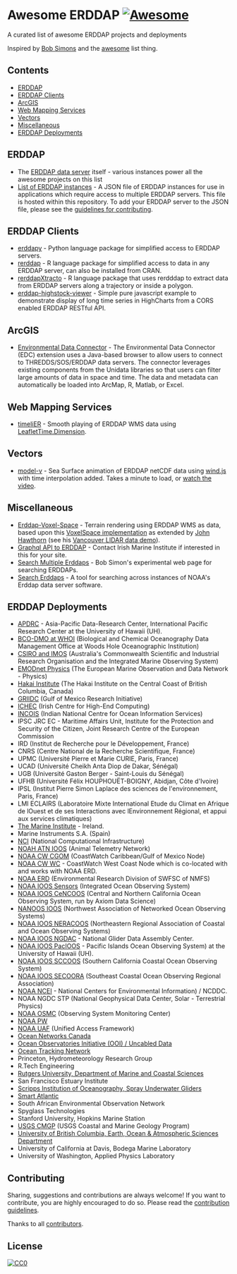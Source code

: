# Awesome ERDDAP [![Awesome](https://awesome.re/badge.svg)](https://github.com/sindresorhus/awesome)

A curated list of awesome ERDDAP projects and deployments

Inspired by [Bob Simons](https://github.com/BobSimons) and the [awesome](https://github.com/sindresorhus/awesome) list thing.

## Contents

- [ERDDAP](#erddap)
- [ERDDAP Clients](#erddap-clients)
- [ArcGIS](#arcgis)
- [Web Mapping Services](#web-mapping-services)
- [Vectors](#vectors)
- [Miscellaneous](#miscellaneous)
- [ERDDAP Deployments](#erddap-deployments)

## ERDDAP

- The [ERDDAP data server](https://github.com/BobSimons/erddap) itself - various instances power all the awesome projects on this list
- [List of ERDDAP instances](https://github.com/IrishMarineInstitute/awesome-erddap/blob/master/erddaps.json) - A JSON file of ERDDAP instances for use in applications which require access to multiple ERDDAP servers. This file is hosted within this repository. To add your ERDDAP server to the JSON file, please see the [guidelines for contributing](CONTRIBUTING.md).

## ERDDAP Clients

- [erddapy](https://ioos.github.io/erddapy/) - Python language package for simplified access to ERDDAP servers.
- [rerddap](https://github.com/ropensci/rerddap) - R language package for simplified access to data in any ERDDAP server, can also be installed from CRAN.
- [rerddapXtracto](https://github.com/rmendels/rerddapXtracto) - R language package that uses rerdddap to extract data from ERDDAP servers along a trajectory or inside a polygon.
- [erddap-highstock-viewer](https://github.com/gulfofmaine/erddap-highstock-viewer) -  Simple pure javascript example to demonstrate display of long time series in HighCharts from a CORS enabled ERDDAP RESTful API.

## ArcGIS

- [Environmental Data Connector](http://asascience.com/software/downloads/) - The Environmental Data Connector (EDC) extension uses a Java-based browser to allow users to connect to THREDDS/SOS/ERDDAP data servers. The connector leverages existing components from the Unidata libraries so that users can filter large amounts of data in space and time. The data and metadata can automatically be loaded into ArcMap, R, Matlab, or Excel.

## Web Mapping Services

- [timeliER](https://irishmarineinstitute.github.io/timeliER/#IMI_CONN_3D) - Smooth playing of ERDDAP WMS data using [LeafletTime.Dimension](https://github.com/socib/Leaflet.TimeDimension).

## Vectors

- [model-v](http://digitalocean.ie/model-v/) - Sea Surface animation of ERDDAP netCDF data using [wind.js](https://github.com/Esri/wind-js) with time interpolation added. Takes a minute to load, or [watch the video](http://digitalocean.ie/model-v/connemara/).

## Miscellaneous

- [Erddap-Voxel-Space](https://irishmarineinstitute.github.io/Erddap-Voxel-Space/VoxelSpace.html) - Terrain rendering using ERDDAP WMS as data, based upon this  [VoxelSpace implementation](https://github.com/s-macke/VoxelSpace) as extended by [John Hawthorn](https://github.com/jhawthorn/VoxelSpace) (see his [Vancouver LIDAR data demo](https://jhawthorn.github.io/VoxelSpace/VoxelSpace.html)).
- [Graphql API to ERDDAP](https://api.digitalocean.ie/) - Contact Irish Marine Institute if interested in this for your site.
- [Search Multiple Erddaps](https://coastwatch.pfeg.noaa.gov/erddap/download/SearchMultipleERDDAPs.html) - Bob Simon's experimental web page for searching ERDDAPs.
- [Search Erddaps](https://github.com/IrishMarineInstitute/search-erddaps) - A tool for searching across instances of NOAA's Erddap data server software.

## ERDDAP Deployments

- [APDRC](http://apdrc.soest.hawaii.edu/erddap/index.html) - Asia-Pacific Data-Research Center, International Pacific Research Center at the University of Hawaii (UH).
- [BCO-DMO at WHOI](https://erddap.bco-dmo.org/erddap/index.html) (Biological and Chemical Oceanography Data Management Office at Woods Hole Oceanographic Institution)
- [CSIRO and IMOS](http://rs-data1-mel.csiro.au/erddap/index.html) (Australia's Commonwealth Scientific and Industrial Research Organisation and the Integrated Marine Observing System)
- [EMODnet Physics](http://erddap.emodnet-physics.eu/erddap/index.html) (The European Marine Observation and Data Network - Physics)
- [Hakai Institute](https://catalogue.hakai.org/erddap/index.html) (The Hakai Institute on the Central Coast of British Columbia, Canada)
- [GRIIDC](https://erddap.griidc.org/erddap/index.html) (Gulf of Mexico Research Initiative)
- [ICHEC](https://erddap.ichec.ie/erddap/index.html) (Irish Centre for High-End Computing)
- [INCOIS](http://erddap.incois.gov.in/erddap/index.html) (Indian National Centre for Ocean Information Services)
- IPSC JRC EC - Maritime Affairs Unit, Institute for the Protection and Security of the Citizen, Joint Research Centre of the European Commission
- IRD (Institut de Recherche pour le Développement, France)  
- CNRS (Centre National de la Recherche Scientifique, France)  
- UPMC (Université Pierre et Marie CURIE, Paris, France)  
- UCAD (Université Cheikh Anta Diop de Dakar, Sénégal)  
- UGB (Université Gaston Berger - Saint-Louis du Sénégal)  
- UFHB (Université Félix HOUPHOUËT-BOIGNY, Abidjan, Côte d'Ivoire)  
- IPSL (Institut Pierre Simon Laplace des sciences de l'environnement, Paris, France)  
- LMI ECLAIRS (Laboratoire Mixte International Etude du Climat en Afrique de lOuest et de ses Interactions avec lEnvironnement Régional, et appui aux services climatiques)
- [The Marine Institute](https://erddap.marine.ie/erddap/index.html) - Ireland.
- Marine Instruments S.A. (Spain)
- [NCI](http://nrm-erddap.nci.org.au/erddap/index.html) (National Computational Infrastructure)
- [NOAH ATN IOOS](https://atn.ioos.us/erddap/index.html) (Animal Telemetry Network)
- [NOAA CW CGOM](http://cwcgom.aoml.noaa.gov/erddap/index.html) (CoastWatch Caribbean/Gulf of Mexico Node)
- [NOAA CW WC](https://coastwatch.pfeg.noaa.gov/erddap/index.html) - CoastWatch West Coast Node which is co-located with and works with NOAA ERD.  
- [NOAA ERD](https://coastwatch.pfeg.noaa.gov/erddap/index.html) (Environmental Research Division of SWFSC of NMFS)
- [NOAA IOOS Sensors](http://erddap.sensors.ioos.us/erddap/) (Integrated Ocean Observing System)
- [NOAA IOOS CeNCOOS](http://erddap.axiomdatascience.com/erddap/index.html) (Central and Northern California Ocean Observing System, run by Axiom Data Science)
- [NANOOS IOOS](https://wilson.coas.oregonstate.edu/erddap/index.html) (Northwest Association of Networked Ocean Observing Systems)
- [NOAA IOOS NERACOOS](http://www.neracoos.org/erddap/index.html) (Northeastern Regional Association of Coastal and Ocean Observing Systems)
- [NOAA IOOS NGDAC](https://gliders.ioos.us/erddap/index.html) - National Glider Data Assembly Center.
- [NOAA IOOS PacIOOS](http://oos.soest.hawaii.edu/erddap/index.html) - Pacific Islands Ocean Observing System) at the University of Hawaii (UH).
- [NOAA IOOS SCCOOS](http://sccoos.org/erddap/index.html) (Southern California Coastal Ocean Observing System)
- [NOAA IOOS SECOORA](http://erddap.secoora.org/erddap/index.html) (Southeast Coastal Ocean Observing Regional Association)
- [NOAA NCEI](https://ecowatch.ncddc.noaa.gov/erddap/index.html) - National Centers for Environmental Information) / NCDDC.
- NOAA NGDC STP (National Geophysical Data Center, Solar - Terrestrial Physics)
- [NOAA OSMC](http://osmc.noaa.gov/erddap/index.html) (Observing System Monitoring Center)
- [NOAA PW](https://polarwatch.noaa.gov/erddap/index.html)
- [NOAA UAF](https://upwell.pfeg.noaa.gov/erddap/index.html) (Unified Access Framework)
- [Ocean Networks Canada](http://dap.onc.uvic.ca/erddap/index.html)
- [Ocean Observatories Initiative (OOI) / Uncabled Data](https://erddap-uncabled.oceanobservatories.org/uncabled/erddap/index.html)
- [Ocean Tracking Network](https://members.oceantrack.org/erddap/index.html)
- Princeton, Hydrometeorology Research Group
- R.Tech Engineering
- [Rutgers University, Department of Marine and Coastal Sciences](http://tds.marine.rutgers.edu/erddap/index.html)
- San Francisco Estuary Institute
- [Scripps Institution of Oceanography, Spray Underwater Gliders](https://spraydata.ucsd.edu/erddap/index.html)
- [Smart Atlantic](https://www.smartatlantic.ca/erddap/)
- South African Environmental Observation Network
- Spyglass Technologies
- Stanford University, Hopkins Marine Station
- [USGS CMGP](https://geoport.usgs.esipfed.org/erddap/index.html) (USGS Coastal and Marine Geology Program)
- [University of British Columbia, Earth, Ocean & Atmospheric Sciences Department](https://salishsea.eos.ubc.ca/erddap/index.html)
- University of California at Davis, Bodega Marine Laboratory
- University of Washington, Applied Physics Laboratory

## Contributing

Sharing, suggestions and contributions are always welcome! If you want to contribute, you are highly encouraged to do so. Please read the [contribution guidelines](CONTRIBUTING.md).

Thanks to all [contributors](https://github.com/IrishMarineInstitute/awesome-erddap/graphs/contributors).

## License

[![CC0](http://mirrors.creativecommons.org/presskit/buttons/88x31/svg/cc-zero.svg)](https://creativecommons.org/publicdomain/zero/1.0/)
